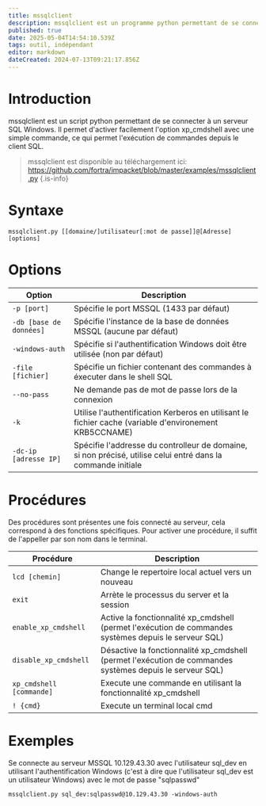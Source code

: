 ```yaml
---
title: mssqlclient
description: mssqlclient est un programme python permettant de se connecter à un serveur SQL Windows. Il permet d'activer facilement l'option xp_cmdshell avec une simple commande, ce qui permet l'exécution de commandes depuis le client SQL.
published: true
date: 2025-05-04T14:54:10.539Z
tags: outil, indépendant
editor: markdown
dateCreated: 2024-07-13T09:21:17.856Z
---
```


# Introduction

mssqlclient est un script python permettant de se connecter à un serveur SQL Windows. Il permet d'activer facilement l'option xp_cmdshell avec une simple commande, ce qui permet l'exécution de commandes depuis le client SQL.

> mssqlclient est disponible au téléchargement ici: https://github.com/fortra/impacket/blob/master/examples/mssqlclient.py
> {.is-info}

# Syntaxe

`mssqlclient.py [[domaine/]utilisateur[:mot de passe]]@[Adresse] [options]`

# Options

| Option                  | Description                                                                                                  |
| ----------------------- | ------------------------------------------------------------------------------------------------------------ |
| `-p [port]`             | Spécifie le port MSSQL (1433 par défaut)                                                                     |
| `-db [base de données]` | Spécifie l'instance de la base de données MSSQL (aucune par défaut)                                          |
| `-windows-auth`         | Spécifie si l'authentification Windows doit être utilisée (non par défaut)                                   |
| `-file [fichier]`       | Spécifie un fichier contenant des commandes à éxecuter dans le shell SQL                                     |
| `--no-pass`             | Ne demande pas de mot de passe lors de la connexion                                                          |
| `-k`                    | Utilise l'authentification Kerberos en utilisant le fichier cache (variable d'environement KRB5CCNAME)       |
| `-dc-ip [adresse IP]`   | Spécifie l'addresse du controlleur de domaine, si non précisé, utilise celui entré dans la commande initiale |

# Procédures

Des procédures sont présentes une fois connecté au serveur, cela correspond à des fonctions spécifiques. Pour activer une procédure, il suffit de l'appeller par son nom dans le terminal.

| Procédure                | Description                                                                                              |
| ------------------------ | -------------------------------------------------------------------------------------------------------- |
| `lcd [chemin]`           | Change le repertoire local actuel vers un nouveau                                                        |
| `exit`                   | Arrète le processus du server et la session                                                              |
| `enable_xp_cmdshell`     | Active la fonctionnalité xp_cmdshell (permet l'exécution de commandes systèmes depuis le serveur SQL)    |
| `disable_xp_cmdshell`    | Désactive la fonctionnalité xp_cmdshell (permet l'exécution de commandes systèmes depuis le serveur SQL) |
| `xp_cmdshell [commande]` | Execute une commande en utilisant la fonctionnalité xp_cmdshell                                          |
| `! {cmd}`                | Execute un terminal local cmd                                                                            |

# Exemples

Se connecte au serveur MSSQL 10.129.43.30 avec l'utilisateur sql_dev en utilisant l'authentification Windows (c'est à dire que l'utilisateur sql_dev est un utilisateur Windows) avec le mot de passe "sqlpasswd"

`mssqlclient.py sql_dev:sqlpasswd@10.129.43.30 -windows-auth`
